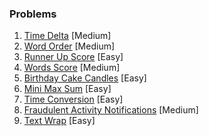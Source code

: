 ### Problems

1. [Time Delta](https://www.hackerrank.com/challenges/python-time-delta) [Medium]
2. [Word Order](https://www.hackerrank.com/challenges/word-order) [Medium]
3. [Runner Up Score](https://www.hackerrank.com/challenges/find-second-maximum-number-in-a-list) [Easy]
4. [Words Score](https://www.hackerrank.com/challenges/words-score) [Medium]
5. [Birthday Cake Candles](https://www.hackerrank.com/challenges/birthday-cake-candles) [Easy]
6. [Mini Max Sum](https://www.hackerrank.com/challenges/mini-max-sum) [Easy]
7. [Time Conversion](https://www.hackerrank.com/challenges/time-conversion) [Easy]
8. [Fraudulent Activity Notifications](https://www.hackerrank.com/challenges/fraudulent-activity-notifications) [Medium]
9. [Text Wrap](https://www.hackerrank.com/challenges/text-wrap) [Easy]